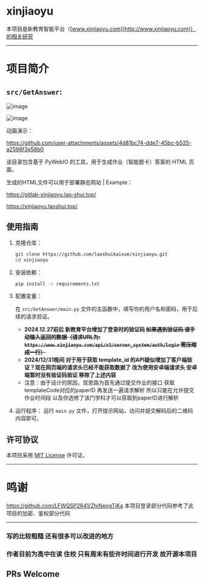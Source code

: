 # xinjiaoyu

本项目是新教育智能平台（[www.xinjiaoyu.com](http://www.xinjiaoyu.com)）的相关研究

---

# 项目简介

## `src/GetAnswer`:

![image](https://github.com/user-attachments/assets/e76a3029-935e-40cd-9140-9665a633d51a)

![image](https://github.com/user-attachments/assets/65b39489-48d3-4ca9-9bbe-068a85c0ab04)

动画演示：

https://github.com/user-attachments/assets/4d81bc74-dde7-45bc-b525-a2598f3e58b0

该目录包含基于 PyWebIO 的工具，用于生成作业（智能题卡）答案的 HTML 页面。

生成的HTML文件可以用于部署静态网站 | Example：

https://gitlab-xinjiaoyu.lao-shui.top/

https://xinjiaoyu.laoshui.top/

## 使用指南

1. 克隆仓库：
   ```bash
   git clone https://github.com/laoshuikaixue/xinjiaoyu.git
   cd xinjiaoyu
   ```

2. 安装依赖：
   ```bash
   pip install -r requirements.txt
   ```

3. 配置变量：

   在 `src/GetAnswer/main.py` 文件的主函数中，填写你的用户名和密码，用于后续的请求验证。
   * **2024.12.27前后 新教育平台增加了登录时的验证码 ~~如果遇到验证码 请手动输入返回的数据（请求URL为: `https://www.xinjiaoyu.com/api/v3/server_system/auth/login` 需压缩成一行）~~**
   * **2024/12/31晚间 对于用于获取 template_id 的API疑似增加了客户端验证？现在网页端的请求头已经不能获取数据了 改为使用安卓端请求头 安卓端暂时没有验证码验证 移除了上述内容**
   * 注意：由于设计的原因，现思路为首先通过提交作业的接口 获取templateCode对应的paperID 再发送一遍请求解析 所以只能在允许提交作业时间段 以及你选修了该门学科才可以获取到paperID进行解析

4. 运行程序：
   运行 `main.py` 文件，打开提示网站，访问并提交解码后的二维码内容即可。

## 许可协议

本项目采用 [MIT License](LICENSE) 许可证。

---

# 鸣谢
https://github.com/LFWQSP2641/ZhiNengTiKa 本项目登录部分代码参考了此项目的加密、鉴权部分代码

---

### 写的比较粗糙 还有很多可以改进的地方
### 作者目前为高中在读 住校 只有周末有些许时间进行开发 故开源本项目

## PRs Welcome
